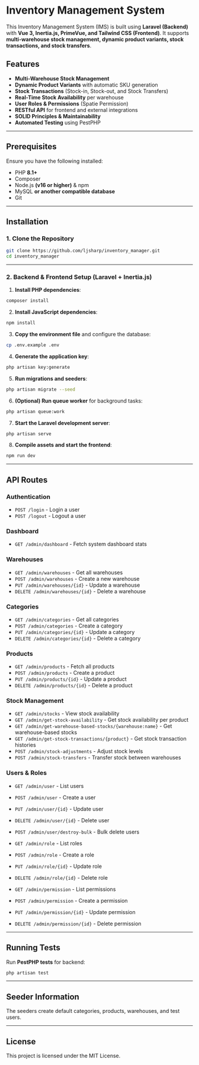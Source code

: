 # Inventory Management System

This Inventory Management System (IMS) is built using **Laravel (Backend)** with **Vue 3, Inertia.js, PrimeVue, and Tailwind CSS (Frontend)**. It supports **multi-warehouse stock management, dynamic product variants, stock transactions, and stock transfers**.

## Features

- **Multi-Warehouse Stock Management**
- **Dynamic Product Variants** with automatic SKU generation
- **Stock Transactions** (Stock-in, Stock-out, and Stock Transfers)
- **Real-Time Stock Availability** per warehouse
- **User Roles & Permissions** (Spatie Permission)
- **RESTful API** for frontend and external integrations
- **SOLID Principles & Maintainability**
- **Automated Testing** using PestPHP

---

## Prerequisites

Ensure you have the following installed:

- PHP **8.1+**
- Composer
- Node.js **(v16 or higher)** & npm
- MySQL **or another compatible database**
- Git

---

## Installation

### 1. Clone the Repository

```sh
git clone https://github.com/ljsharp/inventory_manager.git
cd inventory_manager
```

---

### 2. Backend & Frontend Setup (Laravel + Inertia.js)

1. **Install PHP dependencies**:

```sh
composer install
```

2. **Install JavaScript dependencies**:

```sh
npm install
```

3. **Copy the environment file** and configure the database:

```sh
cp .env.example .env
```

4. **Generate the application key**:

```sh
php artisan key:generate
```

5. **Run migrations and seeders**:

```sh
php artisan migrate --seed
```

6. **(Optional) Run queue worker** for background tasks:

```sh
php artisan queue:work
```

7. **Start the Laravel development server**:

```sh
php artisan serve
```

8. **Compile assets and start the frontend**:

```sh
npm run dev
```

---

## API Routes

### Authentication

- `POST /login` - Login a user
- `POST /logout` - Logout a user

### Dashboard

- `GET /admin/dashboard` - Fetch system dashboard stats

### Warehouses

- `GET /admin/warehouses` - Get all warehouses
- `POST /admin/warehouses` - Create a new warehouse
- `PUT /admin/warehouses/{id}` - Update a warehouse
- `DELETE /admin/warehouses/{id}` - Delete a warehouse

### Categories

- `GET /admin/categories` - Get all categories
- `POST /admin/categories` - Create a category
- `PUT /admin/categories/{id}` - Update a category
- `DELETE /admin/categories/{id}` - Delete a category

### Products

- `GET /admin/products` - Fetch all products
- `POST /admin/products` - Create a product
- `PUT /admin/products/{id}` - Update a product
- `DELETE /admin/products/{id}` - Delete a product

### Stock Management

- `GET /admin/stocks` - View stock availability
- `GET /admin/get-stock-availability` - Get stock availability per product
- `GET /admin/get-warehouse-based-stocks/{warehouse:name}` - Get warehouse-based stocks
- `GET /admin/get-stock-transactions/{product}` - Get stock transaction histories
- `POST /admin/stock-adjustments` - Adjust stock levels
- `POST /admin/stock-transfers` - Transfer stock between warehouses

### Users & Roles

- `GET /admin/user` - List users
- `POST /admin/user` - Create a user
- `PUT /admin/user/{id}` - Update user
- `DELETE /admin/user/{id}` - Delete user
- `POST /admin/user/destroy-bulk` - Bulk delete users

- `GET /admin/role` - List roles
- `POST /admin/role` - Create a role
- `PUT /admin/role/{id}` - Update role
- `DELETE /admin/role/{id}` - Delete role

- `GET /admin/permission` - List permissions
- `POST /admin/permission` - Create a permission
- `PUT /admin/permission/{id}` - Update permission
- `DELETE /admin/permission/{id}` - Delete permission

---

## Running Tests

Run **PestPHP tests** for backend:

```sh
php artisan test
```

---

## Seeder Information

The seeders create default categories, products, warehouses, and test users.

---

## License

This project is licensed under the MIT License.
